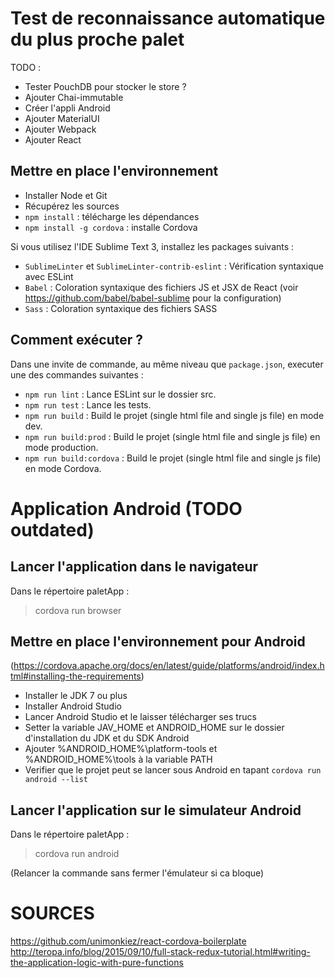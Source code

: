 # Test de reconnaissance automatique du plus proche palet

TODO :  
- Tester PouchDB pour stocker le store ?
- Ajouter Chai-immutable
- Créer l'appli Android
- Ajouter MaterialUI
- Ajouter Webpack
- Ajouter React

## Mettre en place l'environnement

- Installer Node et Git
- Récupérez les sources
- ```npm install``` : télécharge les dépendances
- ```npm install -g cordova``` : installe Cordova
  
Si vous utilisez l'IDE Sublime Text 3, installez les packages suivants :

- ```SublimeLinter``` et ```SublimeLinter-contrib-eslint``` : Vérification syntaxique avec ESLint
- ```Babel``` : Coloration syntaxique des fichiers JS et JSX de React (voir https://github.com/babel/babel-sublime pour la configuration)
- ```Sass``` : Coloration syntaxique des fichiers SASS

## Comment exécuter ?

Dans une invite de commande, au même niveau que `package.json`, executer une des commandes suivantes :

- ```npm run lint``` : Lance ESLint sur le dossier src.
- ```npm run test``` : Lance les tests.
- ```npm run build``` : Build le projet (single html file and single js file) en mode dev.
- ```npm run build:prod``` : Build le projet (single html file and single js file) en mode production.
- ```npm run build:cordova``` : Build le projet (single html file and single js file) en mode Cordova.

# Application Android (TODO outdated)

## Lancer l'application dans le navigateur

Dans le répertoire paletApp :

> cordova run browser

## Mettre en place l'environnement pour Android

(https://cordova.apache.org/docs/en/latest/guide/platforms/android/index.html#installing-the-requirements)

- Installer le JDK 7 ou plus
- Installer Android Studio
- Lancer Android Studio et le laisser télécharger ses trucs
- Setter la variable JAV_HOME et ANDROID_HOME sur le dossier d'installation du JDK et du SDK Android
- Ajouter %ANDROID_HOME%\platform-tools et %ANDROID_HOME%\tools à la variable PATH 
- Verifier que le projet peut se lancer sous Android en tapant `cordova run android --list`

## Lancer l'application sur le simulateur Android

Dans le répertoire paletApp :

> cordova run android

(Relancer la commande sans fermer l'émulateur si ca bloque)



# SOURCES 

https://github.com/unimonkiez/react-cordova-boilerplate
http://teropa.info/blog/2015/09/10/full-stack-redux-tutorial.html#writing-the-application-logic-with-pure-functions

